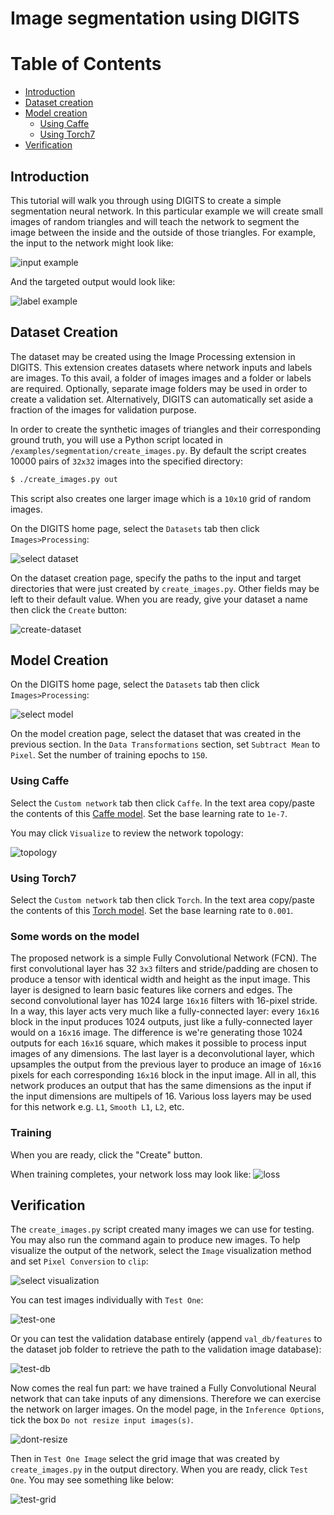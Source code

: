 # Image segmentation using DIGITS

Table of Contents
=================
* [Introduction](#introduction)
* [Dataset creation](#dataset-creation)
* [Model creation](#model-creation)
    * [Using Caffe](#using-caffe)
    * [Using Torch7](#using-torch7)
* [Verification](#verification)

## Introduction

This tutorial will walk you through using DIGITS to create a simple segmentation neural network.
In this particular example we will create small images of random triangles and will teach the network to segment the image between the inside and the outside of those triangles.
For example, the input to the network might look like:

![input example](in-example.png)

And the targeted output would look like:

![label example](label-example.png)

## Dataset Creation

The dataset may be created using the Image Processing extension in DIGITS.
This extension creates datasets where network inputs and labels are images.
To this avail, a folder of images images and a folder or labels are required.
Optionally, separate image folders may be used in order to create a validation set.
Alternatively, DIGITS can automatically set aside a fraction of the images for validation purpose.

In order to create the synthetic images of triangles and their corresponding ground truth, you will use a Python script located in `/examples/segmentation/create_images.py`.
By default the script creates 10000 pairs of `32x32` images into the specified directory:
```sh
$ ./create_images.py out
```

This script also creates one larger image which is a `10x10` grid of random images.


On the DIGITS home page, select the `Datasets` tab then click `Images>Processing`:

![select dataset](select-dataset.png)

On the dataset creation page, specify the paths to the input and target directories that were just created by `create_images.py`.
Other fields may be left to their default value.
When you are ready, give your dataset a name then click the `Create` button:

![create-dataset](create-dataset.png)

## Model Creation

On the DIGITS home page, select the `Datasets` tab then click `Images>Processing`:

![select model](select-model.png)

On the model creation page, select the dataset that was created in the previous section.
In the `Data Transformations` section, set `Subtract Mean` to `Pixel`.
Set the number of training epochs to `150`.

### Using Caffe

Select the `Custom network` tab then click `Caffe`.
In the text area copy/paste the contents of this [Caffe model](segmentation-model.prototxt).
Set the base learning rate to `1e-7`.

You may click `Visualize` to review the network topology:

![topology](network-topology.png)

### Using Torch7

Select the `Custom network` tab then click `Torch`.
In the text area copy/paste the contents of this [Torch model](segmentation-model.lua).
Set the base learning rate to `0.001`.

### Some words on the model

The proposed network is a simple Fully Convolutional Network (FCN).
The first convolutional layer has 32 `3x3` filters and stride/padding are chosen to produce a tensor with identical width and height as the input image.
This layer is designed to learn basic features like corners and edges.
The second convolutional layer has 1024 large `16x16` filters with 16-pixel stride.
In a way, this layer acts very much like a fully-connected layer: every `16x16` block in the input produces 1024 outputs, just like a fully-connected layer would on a `16x16` image.
The difference is we're generating those 1024 outputs for each `16x16` square, which makes it possible to process input images of any dimensions.
The last layer is a deconvolutional layer, which upsamples the output from the previous layer to produce an image of `16x16` pixels for each corresponding `16x16` block in the input image.
All in all, this network produces an output that has the same dimensions as the input if the input dimensions are multipels of 16.
Various loss layers may be used for this network e.g. `L1`, `Smooth L1`, `L2`, etc.

### Training

When you are ready, click the "Create" button.

When training completes, your network loss may look like:
![loss](training-loss.png)

## Verification

The `create_images.py` script created many images we can use for testing.
You may also run the command again to produce new images.
To help visualize the output of the network, select the `Image` visualization method and set `Pixel Conversion` to `clip`:

![select visualization](select-visualization.png)

You can test images individually with `Test One`:

![test-one](test-one.png)

Or you can test the validation database entirely (append `val_db/features` to the dataset job folder to retrieve the path to the validation image database):

![test-db](test-db.png)

Now comes the real fun part: we have trained a Fully Convolutional Neural network that can take inputs of any dimensions.
Therefore we can exercise the network on larger images.
On the model page, in the `Inference Options`, tick the box `Do not resize input images(s)`.

![dont-resize](dont-resize.png)

Then in `Test One Image` select the grid image that was created by `create_images.py` in the output directory.
When you are ready, click `Test One`.
You may see something like below:

![test-grid](test-grid.png)
